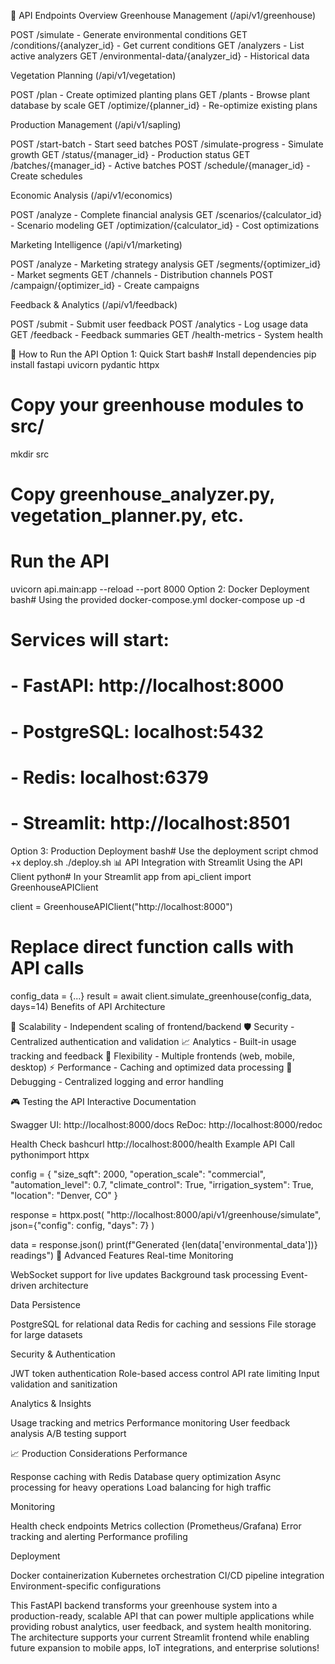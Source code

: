 🎯 API Endpoints Overview
Greenhouse Management (/api/v1/greenhouse)

POST /simulate - Generate environmental conditions
GET /conditions/{analyzer_id} - Get current conditions
GET /analyzers - List active analyzers
GET /environmental-data/{analyzer_id} - Historical data

Vegetation Planning (/api/v1/vegetation)

POST /plan - Create optimized planting plans
GET /plants - Browse plant database by scale
GET /optimize/{planner_id} - Re-optimize existing plans

Production Management (/api/v1/sapling)

POST /start-batch - Start seed batches
POST /simulate-progress - Simulate growth
GET /status/{manager_id} - Production status
GET /batches/{manager_id} - Active batches
POST /schedule/{manager_id} - Create schedules

Economic Analysis (/api/v1/economics)

POST /analyze - Complete financial analysis
GET /scenarios/{calculator_id} - Scenario modeling
GET /optimization/{calculator_id} - Cost optimizations

Marketing Intelligence (/api/v1/marketing)

POST /analyze - Marketing strategy analysis
GET /segments/{optimizer_id} - Market segments
GET /channels - Distribution channels
POST /campaign/{optimizer_id} - Create campaigns

Feedback & Analytics (/api/v1/feedback)

POST /submit - Submit user feedback
POST /analytics - Log usage data
GET /feedback - Feedback summaries
GET /health-metrics - System health

🔧 How to Run the API
Option 1: Quick Start
bash# Install dependencies
pip install fastapi uvicorn pydantic httpx

# Copy your greenhouse modules to src/
mkdir src
# Copy greenhouse_analyzer.py, vegetation_planner.py, etc.

# Run the API
uvicorn api.main:app --reload --port 8000
Option 2: Docker Deployment
bash# Using the provided docker-compose.yml
docker-compose up -d

# Services will start:
# - FastAPI: http://localhost:8000
# - PostgreSQL: localhost:5432
# - Redis: localhost:6379
# - Streamlit: http://localhost:8501
Option 3: Production Deployment
bash# Use the deployment script
chmod +x deploy.sh
./deploy.sh
📊 API Integration with Streamlit
Using the API Client
python# In your Streamlit app
from api_client import GreenhouseAPIClient

client = GreenhouseAPIClient("http://localhost:8000")

# Replace direct function calls with API calls
config_data = {...}
result = await client.simulate_greenhouse(config_data, days=14)
Benefits of API Architecture

🔄 Scalability - Independent scaling of frontend/backend
🛡️ Security - Centralized authentication and validation
📈 Analytics - Built-in usage tracking and feedback
🔧 Flexibility - Multiple frontends (web, mobile, desktop)
⚡ Performance - Caching and optimized data processing
🐛 Debugging - Centralized logging and error handling

🎮 Testing the API
Interactive Documentation

Swagger UI: http://localhost:8000/docs
ReDoc: http://localhost:8000/redoc

Health Check
bashcurl http://localhost:8000/health
Example API Call
pythonimport httpx

config = {
    "size_sqft": 2000,
    "operation_scale": "commercial",
    "automation_level": 0.7,
    "climate_control": True,
    "irrigation_system": True,
    "location": "Denver, CO"
}

response = httpx.post(
    "http://localhost:8000/api/v1/greenhouse/simulate",
    json={"config": config, "days": 7}
)

data = response.json()
print(f"Generated {len(data['environmental_data'])} readings")
🚀 Advanced Features
Real-time Monitoring

WebSocket support for live updates
Background task processing
Event-driven architecture

Data Persistence

PostgreSQL for relational data
Redis for caching and sessions
File storage for large datasets

Security & Authentication

JWT token authentication
Role-based access control
API rate limiting
Input validation and sanitization

Analytics & Insights

Usage tracking and metrics
Performance monitoring
User feedback analysis
A/B testing support

📈 Production Considerations
Performance

Response caching with Redis
Database query optimization
Async processing for heavy operations
Load balancing for high traffic

Monitoring

Health check endpoints
Metrics collection (Prometheus/Grafana)
Error tracking and alerting
Performance profiling

Deployment

Docker containerization
Kubernetes orchestration
CI/CD pipeline integration
Environment-specific configurations

This FastAPI backend transforms your greenhouse system into a production-ready, scalable API that can power multiple applications while providing robust analytics, user feedback, and system health monitoring. The architecture supports your current Streamlit frontend while enabling future expansion to mobile apps, IoT integrations, and enterprise solutions!
